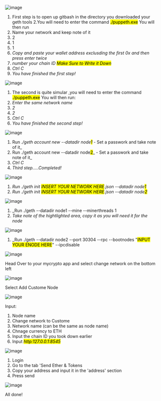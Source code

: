 ![image](https://user-images.githubusercontent.com/84012921/133362759-d7eaa7f5-4307-473d-93e1-7baf996d5da1.png)

1. First step is to open up gitbash in the directory you downloaded your geth tools 
2.You will need to enter the command <mark>./puppeth.exe</mark>
You will then run 
3. Name your network and keep note of it
3. 2 
4. 1 
5. 1 
6. _Copy and paste your wallet address exclusding the first 0x and then press enter twice_
8. _number your chain ID <mark> Make Sure to Write it Down</mark>_ 
9. _Ctrl C_ 
10. _You have finished the first step!_


![image](https://user-images.githubusercontent.com/84012921/133362850-e2925a28-4aab-45c2-bec8-80a99fafe56e.png)

1. The second is quite simular ,you will need to enter the command <mark>./puppeth.exe</mark> 
You will then run: 
2. _Enter the same network name_
3. _2_ 
4. _2_  
5. _Ctrl C_ 
6. _You have finished the second step!_


![image](https://user-images.githubusercontent.com/84012921/133363055-dc11d367-d0fc-4624-b936-456b25f5bd16.png)

1. Run _./geth account new --datadir node<mark>1</mark>_ - Set a passwork and take note of it_
2. Run ./geth account new --datadir node<mark>2</mark>_ - Set a passwork and take note of it_
9. _Ctrl C_ 
10. _Third step.....Completed!_



![image](https://user-images.githubusercontent.com/84012921/133363186-5e960fb2-6f4a-46f1-94f3-acb640df6034.png)

1. _Run ./geth init <mark>INSERT YOUR NETWORK HERE</mark>.json --datadir node<mark>1</mark>_ 
2. _Run ./geth init <mark>INSERT YOUR NETWORK HERE</mark>.json --datadir node<mark>2</mark>_
 


![image](https://user-images.githubusercontent.com/84012921/133363430-2d89752d-7a75-4115-96a3-d6319f1c3d78.png)

1. _Run ./geth --datadir node1 --mine --minerthreads 1
2. _Take note of the hightlighted area, copy it as you will need it for the node_

![image](https://user-images.githubusercontent.com/84012921/133708955-763bfec8-9a43-4fc5-a2ab-bd020f59cb36.png)

1. _Run ./geth --datadir node2 --port 30304 --rpc --bootnodes "<mark>INPUT YOUR ENODE HERE</mark>" --ipcdisable

![image](https://user-images.githubusercontent.com/84012921/133363986-7c469255-de5d-4c4d-938f-6bddf658e29a.png)

Head Over to your mycrypto app and select change network on the bottom left


![image](https://user-images.githubusercontent.com/84012921/133364073-00dcebd5-747d-41eb-af4f-6842bebf1515.png)

Select Add Custome Node

![image](https://user-images.githubusercontent.com/84012921/133364204-7f8082e1-931d-46e6-8b89-22fe794a4c52.png)


Input:
1. Node name
2. Change network to Custome
3. Network name (can be the same as node name)
4. Chnage currency to ETH
5. Input the chain ID you took down earlier
6. Input _<mark>http:127.0.0.1:8545</mark>_


![image](https://user-images.githubusercontent.com/84012921/133364320-8647fa5d-97fe-497b-9f59-3f5f8707b6ac.png)

1. Login
2. Go to the tab 'Send Ether & Tokens 
3. Copy your address and input it in the 'address' section
4. Press send

![image](https://user-images.githubusercontent.com/84012921/133364826-a555f3cb-70fd-440e-9df2-6d3407db9ed8.png)

All done!




